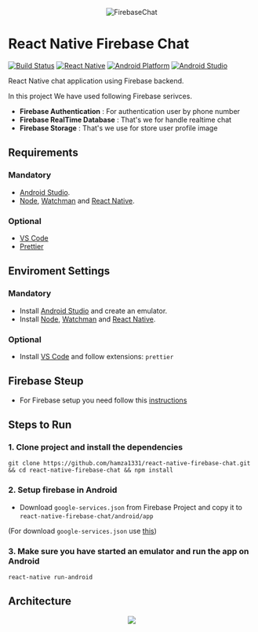 <p align="center">
  <img src="https://i.imgur.com/CbpT7sy.jpg" alt="FirebaseChat" title="FirebaseChat" />
</p>

# React Native Firebase Chat

[![Build Status][ico-travis]][link-travis]
[![React Native][react_native-badge]][react_native-url]
[![Android Platform][android_platform-badge]][android_platform-url]
[![Android Studio][android_studio-badge]][android_studio-url]

React Native chat application using Firebase backend. 

In this project We have used following Firebase serivces.
* **Firebase Authentication** : For authentication user by phone number
* **Firebase RealTime Database** : That's we for handle realtime chat
* **Firebase Storage** : That's we use for store user profile image


## Requirements

### Mandatory
- [Android Studio](https://developer.android.com/studio/index.html).
- [Node](https://nodejs.org), [Watchman](https://facebook.github.io/watchman/) and [React Native](https://facebook.github.io/react-native/).

### Optional
- [VS Code](https://code.visualstudio.com/)
- [Prettier](https://marketplace.visualstudio.com/items?itemName=esbenp.prettier-vscode)

## Enviroment Settings

### Mandatory
- Install [Android Studio](https://developer.android.com/studio/index.html) and create an emulator.
- Install [Node](https://nodejs.org), [Watchman](https://facebook.github.io/watchman/) and [React Native](https://facebook.github.io/react-native/).


### Optional
- Install [VS Code](https://code.visualstudio.com/) and follow extensions: `prettier`

## Firebase Steup
- For Firebase setup you need follow this [instructions](https://firebase.google.com/docs/android/setup)

## Steps to Run
### 1. Clone project and install the dependencies
```
git clone https://github.com/hamza1331/react-native-firebase-chat.git && cd react-native-firebase-chat && npm install
```

### 2. Setup firebase in Android
- Download `google-services.json` from Firebase Project and copy it to `react-native-firebase-chat/android/app`

(For download `google-services.json` use [this](https://support.google.com/firebase/answer/7015592))

### 3. Make sure you have started an emulator and run the app on Android
```
react-native run-android
```

## Architecture

<p align="center">
  <img src="https://i.imgur.com/RUJUqGE.jpg" />
</p>

[react_native-badge]: https://img.shields.io/badge/React%20Native-0.57.7-blue.svg?style=flat
[react_native-url]: https://facebook.github.io/react-native/
[android_platform-badge]: https://img.shields.io/badge/Android-4.1+-green.svg
[android_platform-url]: https://developer.android.com/index.html
[android_studio-badge]: https://img.shields.io/badge/Android%20Studio-3.2.1+-green.svg
[android_studio-url]: https://developer.android.com/studio/install
[codebeat-badge]: https://codebeat.co/badges/f22bd54a-d944-440d-aa4d-3a99f79b41d3
[ico-travis]: https://img.shields.io/travis/binbytes/laravel-model-media-backup/master.svg?style=flat-square
[link-travis]: https://travis-ci.org/binbytes/react-native-firebase-chat
